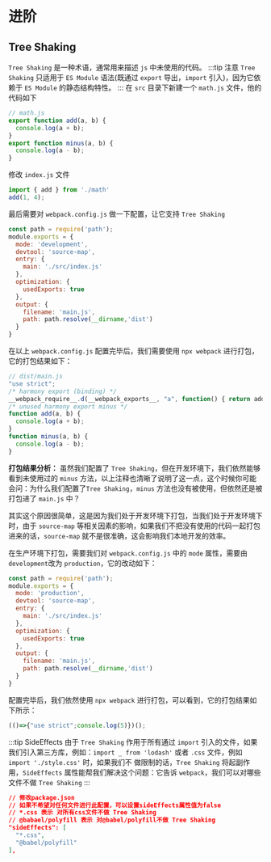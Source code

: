 # 进阶

## Tree Shaking
`Tree Shaking` 是一种术语，通常用来描述 `js` 中未使用的代码。
:::tip 注意
`Tree Shaking` 只适用于 `ES Module` 语法(既通过 `export` 导出，`import` 引入)，因为它依赖于 `ES Module` 的静态结构特性。
:::
在 `src` 目录下新建一个 `math.js` 文件，他的代码如下

```js
// math.js
export function add(a, b) {
  console.log(a + b);
}
export function minus(a, b) {
  console.log(a - b);
}
```
修改 `index.js` 文件
```js
import { add } from './math'
add(1, 4);
```
最后需要对 `webpack.config.js` 做一下配置，让它支持 `Tree Shaking`
```js {8-10}
const path = require('path');
module.exports = {
  mode: 'development',
  devtool: 'source-map',
  entry: {
    main: './src/index.js'
  },
  optimization: {
    usedExports: true
  },
  output: {
    filename: 'main.js',
    path: path.resolve(__dirname,'dist')
  }
}
```
在以上 `webpack.config.js` 配置完毕后，我们需要使用 `npx webpack` 进行打包，它的打包结果如下：
```js
// dist/main.js
"use strict";
/* harmony export (binding) */ 
__webpack_require__.d(__webpack_exports__, "a", function() { return add; });
/* unused harmony export minus */
function add(a, b) {
  console.log(a + b);
}
function minus(a, b) {
  console.log(a - b);
}
```
**打包结果分析：** 虽然我们配置了 `Tree Shaking`，但在开发环境下，我们依然能够看到未使用过的 `minus` 方法，以上注释也清晰了说明了这一点，这个时候你可能会问：为什么我们配置了`Tree Shaking`，`minus` 方法也没有被使用，但依然还是被打包进了 `main.js` 中？

其实这个原因很简单，这是因为我们处于开发环境下打包，当我们处于开发环境下时，由于 `source-map` 等相关因素的影响，如果我们不把没有使用的代码一起打包进来的话，`source-map` 就不是很准确，这会影响我们本地开发的效率。

在生产环境下打包，需要我们对 `webpack.config.js` 中的 `mode` 属性，需要由 `development`改为 `production`，它的改动如下：
```js {3}
const path = require('path');
module.exports = {
  mode: 'production',
  devtool: 'source-map',
  entry: {
    main: './src/index.js'
  },
  optimization: {
    usedExports: true
  },
  output: {
    filename: 'main.js',
    path: path.resolve(__dirname,'dist')
  }
}
```
配置完毕后，我们依然使用 `npx webpack` 进行打包，可以看到，它的打包结果如下所示：
```js
(()=>{"use strict";console.log(5)})();
```

:::tip SideEffects
由于 `Tree Shaking` 作用于所有通过 `import` 引入的文件，如果我们引入第三方库，例如：`import _ from 'lodash'` 或者 `.css` 文件，例如`import './style.css'` 时，如果我们不 做限制的话，`Tree Shaking` 将起副作用，`SideEffects` 属性能帮我们解决这个问题：它告诉 `webpack`，我们可以对哪些文件不做 `Tree Shaking`
:::
```json
// 修改package.json
// 如果不希望对任何文件进行此配置，可以设置sideEffects属性值为false
// *.css 表示 对所有css文件不做 Tree Shaking
// @babael/polyfill 表示 对@babel/polyfill不做 Tree Shaking
"sideEffects": [
  "*.css",
  "@babel/polyfill"
],
```
































